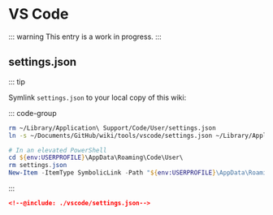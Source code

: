 # VS Code

::: warning
This entry is a work in progress.
:::

## settings.json

::: tip

Symlink `settings.json` to your local copy of this wiki:

::: code-group

```sh [macOS]
rm ~/Library/Application\ Support/Code/User/settings.json
ln -s ~/Documents/GitHub/wiki/tools/vscode/settings.json ~/Library/Application\ Support/Code/User/settings.json
```

```ps1 [Windows]
# In an elevated PowerShell
cd ${env:USERPROFILE}\AppData\Roaming\Code\User\
rm settings.json
New-Item -ItemType SymbolicLink -Path "${env:USERPROFILE}\AppData\Roaming\Code\User\settings.json" -Target "${env:USERPROFILE}\Documents\GitHub\wiki\tools\vscode\settings.json"
```
:::

```json
<!--@include: ./vscode/settings.json-->
```

